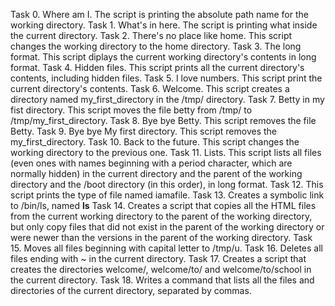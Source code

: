 Task 0. Where am I. The script is printing the absolute path name for the working directory.
Task 1. What's in here. The script is printing what inside the current directory.
Task 2. There's no place like home. This script changes the working directory to the home directory.
Task 3. The long format. This script diplays the current working directory's contents in long format.
Task 4. Hidden files. This script prints all the current directory's contents, including hidden files.
Task 5. I love numbers. This script print the current directory's contents.
Task 6. Welcome. This script creates a directory named my_first_directory in the /tmp/ directory.
Task 7. Betty in my fist directory. This script moves the file betty from /tmp/ to /tmp/my_first_directory.
Task 8. Bye bye Betty. This script removes the file Betty.
Task 9. Bye bye My first directory. This script removes the my_first_directory.
Task 10. Back to the future. This script changes the working directory to the previous one.
Task 11. Lists. This script lists all files (even ones with names beginning with a period character, which are normally hidden) in the current directory and the parent of the working directory and the /boot directory (in this order), in long format.
Task 12. This script prints the type of file named iamafile.
Task 13. Creates a symbolic link to /bin/ls, named __ls__
Task 14. Creates a script that copies all the HTML files from the current working directory to the parent of the working directory, but only copy files that did not exist in the parent of the working directory or were newer than the versions in the parent of the working directory.
Task 15. Moves all files beginning with capital letter to /tmp/u.
Task 16. Deletes all files ending with ~ in the current directory.
Task 17. Creates a script that creates the directories welcome/, welcome/to/ and welcome/to/school in the current directory.
Task 18. Writes a command that lists all the files and directories of the current directory, separated by commas.
 
